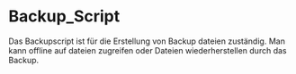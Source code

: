 # Backup_Script

Das Backupscript ist für die Erstellung von Backup dateien zuständig. Man kann offline auf dateien zugreifen oder Dateien wiederherstellen durch das Backup.
